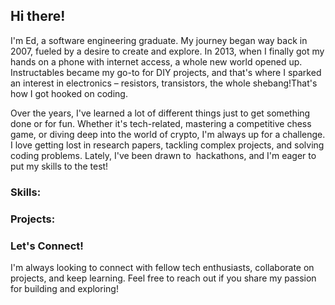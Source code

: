 ## Hi there!

I'm Ed, a software engineering graduate. My journey began way back in 2007, fueled by a desire to create and explore. In 2013, when I finally got my hands on a phone with internet access, a whole new world opened up. Instructables became my go-to for DIY projects, and that's where I sparked an interest in electronics – resistors, transistors, the whole shebang!That's how I got hooked on coding.

Over the years, I've learned a lot of different things just to get something done or for fun. Whether it's tech-related, mastering a competitive chess game, or diving deep into the world of crypto, I'm always up for a challenge. I love getting lost in research papers, tackling complex projects, and solving coding problems. Lately, I've been drawn to  hackathons, and I'm eager to put my skills to the test!

### Skills:

### Projects:

### Let's Connect!

I'm always looking to connect with fellow tech enthusiasts, collaborate on projects, and keep learning. Feel free to reach out if you share my passion for building and exploring!
